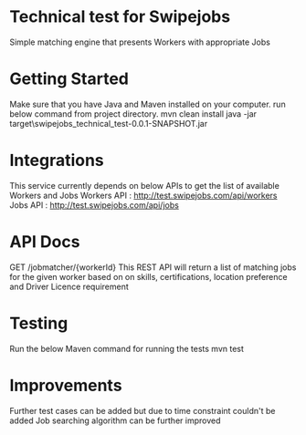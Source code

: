 # Technical test for Swipejobs
Simple matching engine that presents Workers with appropriate Jobs

# Getting Started
Make sure that you have Java and Maven installed on your computer.
run below command from project directory. 
mvn clean install
java -jar target\swipejobs_technical_test-0.0.1-SNAPSHOT.jar

# Integrations
This service currently depends on below APIs to get the list of available Workers and Jobs
Workers API : http://test.swipejobs.com/api/workers
Jobs API    : http://test.swipejobs.com/api/jobs

# API Docs
GET /jobmatcher/{workerId}
This REST API will return a list of matching jobs for the given worker based on on skills, certifications, location preference and Driver Licence requirement

# Testing
Run the below Maven command for running the tests
mvn test

# Improvements
Further test cases can be added but due to time constraint couldn't be added
Job searching algorithm can be further improved
